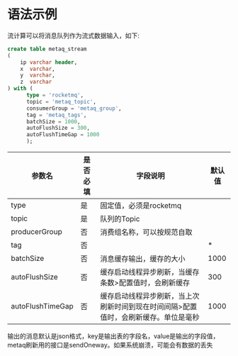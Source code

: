 # 语法示例

流计算可以将消息队列作为流式数据输入，如下:

```sql
create table metaq_stream
(
    ip varchar header,
    x  varchar,
    y  varchar,
    z  varchar
) with (
      type = 'rocketmq',
      topic = 'metaq_topic',
      consumerGroup = 'metaq_group',
      tag = 'metaq_tags',
      batchSize = 1000,
      autoFlushSize = 300,
      autoFlushTimeGap = 1000
      );
```

| 参数名              | 是否必填 | 字段说明                                       | 默认值  |
|------------------|------|--------------------------------------------|------| 
| type             | 是    | 固定值，必须是rocketmq                            |      |
| topic            | 是    | 队列的Topic                                   |      |
| producerGroup    | 否    | 消费组名称，可以按规范自取                              |      |
| tag              | 否    |                                            | *    |
| batchSize        | 否    | 消息缓存输出，缓存的大小                               | 1000 |
| autoFlushSize    | 否    | 缓存启动线程异步刷新，当缓存条数>配置值时，会刷新缓存                | 300  |
| autoFlushTimeGap | 否    | 缓存启动线程异步刷新，当上次刷新时间到现在时间间隔>配置值时，会刷新缓存。单位是毫秒 | 1000 |

输出的消息默认是json格式，key是输出表的字段名，value是输出的字段值，metaq刷新用的接口是sendOneway。如果系统崩溃，可能会有数据的丢失
